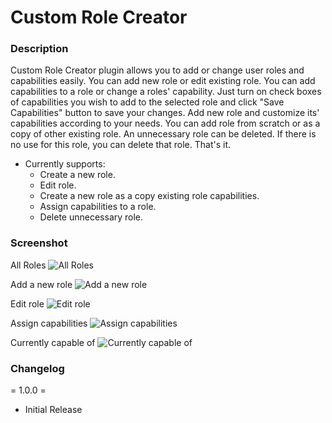# Custom Role Creator

### Description
Custom Role Creator plugin allows you to add or change user roles and capabilities easily. You can add new role or edit existing role. You can add capabilities to a role or change a roles' capability.
Just turn on check boxes of capabilities you wish to add to the selected role and click "Save Capabilities" button to save your changes. Add new role and customize its' capabilities according to your needs. You can add role from scratch or as a copy of other existing role.
An unnecessary role can be deleted. If there is no use for this role, you can delete that role. That's it.
- Currently supports:
    * Create a new role.
    * Edit role.
    * Create a new role as a copy existing role capabilities.
    * Assign capabilities to a role.
    * Delete unnecessary role.
    
### Screenshot
All Roles
![All Roles](https://ps.w.org/custom-role-creator/assets/Screenshot-1.png?rev=2526783)

Add a new role
![Add a new role](https://ps.w.org/custom-role-creator/assets/Screenshot-2.png?rev=2526783)

Edit role
![Edit role](https://ps.w.org/custom-role-creator/assets/Screenshot-3.png?rev=2526783)

Assign capabilities
![Assign capabilities](https://ps.w.org/custom-role-creator/assets/Screenshot-4.png?rev=2526783)

Currently capable of
![Currently capable of](https://ps.w.org/custom-role-creator/assets/Screenshot-5.png?rev=2526783)

### Changelog
= 1.0.0 =
* Initial Release
